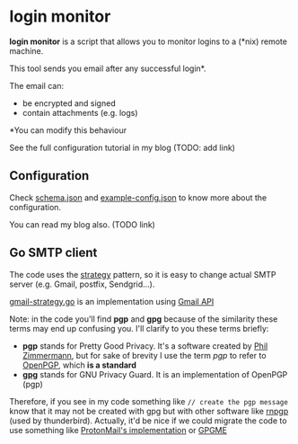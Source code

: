 # login monitor

**login monitor** is a script that allows you to monitor logins to a (*nix) remote machine.

This tool sends you email after any successful login\*.

The email can:

- be encrypted and signed
- contain attachments (e.g. logs)

\*You can modify this behaviour

See the full configuration tutorial in my blog (TODO: add link)

## Configuration

Check [schema.json](schema.json) and [example-config.json](example-config.json) to know more about the configuration.

You can read my blog also. (TODO link)

## Go SMTP client

The code uses the [strategy](https://refactoring.guru/design-patterns/strategy) pattern, so it is easy to change
actual SMTP server (e.g. Gmail, postfix, Sendgrid...).

[gmail-strategy.go](gmail-strategy.go) is an implementation using 
[Gmail API](https://developers.google.com/gmail/api/quickstart/go)

Note: in the code you'll find **pgp** and **gpg** because of the similarity these terms may end up confusing you.
I'll clarify to you these terms briefly:

- **pgp** stands for Pretty Good Privacy. It's a software created by [Phil Zimmermann](https://philzimmermann.com), but
for sake of brevity I use the term _pgp_ to refer to [OpenPGP](https://www.openpgp.org/), which **is a standard**
- [**gpg**](https://www.openpgp.org/) stands for GNU Privacy Guard. It is an implementation of OpenPGP (pgp)

Therefore, if you see in my code something like `// create the pgp message` know that it may not be created with gpg 
but with other software like [rnpgp](https://www.rnpgp.org/) (used by thunderbird). Actually, it'd be nice if we could 
migrate the code to use something like 
[ProtonMail's implementation](https://pkg.go.dev/github.com/ProtonMail/go-crypto/openpgp) or
[GPGME](https://www.gnupg.org/software/gpgme/index.html)
